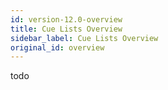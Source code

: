 ```yaml
---
id: version-12.0-overview
title: Cue Lists Overview
sidebar_label: Cue Lists Overview
original_id: overview
---
```


todo
